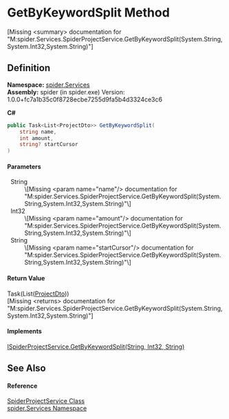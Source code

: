 # GetByKeywordSplit Method


\[Missing &lt;summary&gt; documentation for "M:spider.Services.SpiderProjectService.GetByKeywordSplit(System.String,System.Int32,System.String)"\]



## Definition
**Namespace:** <a href="c6df77e0-28de-d4ed-9b46-1241a40828db">spider.Services</a>  
**Assembly:** spider (in spider.exe) Version: 1.0.0+fc7a1b35c0f8728ecbe7255d9fa5b4d3324ce3c6

**C#**
``` C#
public Task<List<ProjectDto>> GetByKeywordSplit(
	string name,
	int amount,
	string? startCursor
)
```



#### Parameters
<dl><dt>  String</dt><dd>\[Missing &lt;param name="name"/&gt; documentation for "M:spider.Services.SpiderProjectService.GetByKeywordSplit(System.String,System.Int32,System.String)"\]</dd><dt>  Int32</dt><dd>\[Missing &lt;param name="amount"/&gt; documentation for "M:spider.Services.SpiderProjectService.GetByKeywordSplit(System.String,System.Int32,System.String)"\]</dd><dt>  String</dt><dd>\[Missing &lt;param name="startCursor"/&gt; documentation for "M:spider.Services.SpiderProjectService.GetByKeywordSplit(System.String,System.Int32,System.String)"\]</dd></dl>

#### Return Value
Task(List(<a href="7153ffa9-75d9-d756-b8b0-dace1841bf5b">ProjectDto</a>))  
\[Missing &lt;returns&gt; documentation for "M:spider.Services.SpiderProjectService.GetByKeywordSplit(System.String,System.Int32,System.String)"\]

#### Implements
<a href="f4065558-f243-1e97-b3a9-e64febc5a099">ISpiderProjectService.GetByKeywordSplit(String, Int32, String)</a>  


## See Also


#### Reference
<a href="002041a8-208c-6226-6dbb-8cf036f78722">SpiderProjectService Class</a>  
<a href="c6df77e0-28de-d4ed-9b46-1241a40828db">spider.Services Namespace</a>  
